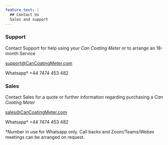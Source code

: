 ```yaml
---
feature_text: |
  ## Contact Us
  Sales and support
---
```


### Support

Contact Support for help using your *Can Coating Meter* or to arrange an 18-month Service

support@CanCoatingMeter.com

Whatsapp† +44 7474 453 482

### Sales

Contact Sales for a quote or further information regarding purchasing a *Can Coating Meter* 

sales@CanCoatingMeter.com

Whatsapp† +44 7474 453 482


†Number in use for Whatsapp only. Call backs and Zoom/Teams/Webex meetings can be arranged on request.